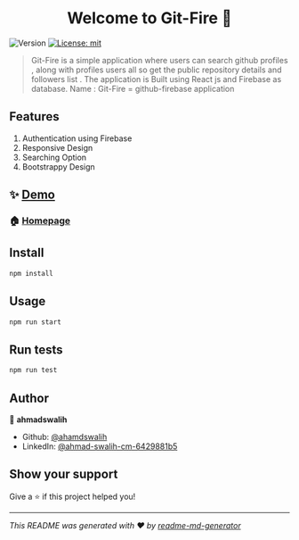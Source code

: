 <h1 align="center">Welcome to Git-Fire  👋</h1>
<p>
  <img alt="Version" src="https://img.shields.io/badge/version-0.1.0-blue.svg?cacheSeconds=2592000" />
  <a href="#" target="_blank">
    <img alt="License: mit" src="https://img.shields.io/badge/License-mit-yellow.svg" />
  </a>
</p>

> Git-Fire is a simple application where users can search github profiles , along with profiles users all so get the public repository details and followers list  . The application is Built using React js and Firebase as database. 
> Name : Git-Fire = github-firebase application

## Features
1) Authentication using Firebase
2) Responsive Design
3) Searching Option
4) Bootstrappy Design


## ✨ [Demo](https://git-fire-sw.netlify.app)
### 🏠 [Homepage](/src/App.js)


## Install

```sh
npm install
```

## Usage

```sh
npm run start
```

## Run tests

```sh
npm run test
```

## Author

👤 **ahmadswalih**

* Github: [@ahamdswalih](https://github.com/ahamdswalih)
* LinkedIn: [@ahmad-swalih-cm-6429881b5](https://linkedin.com/in/ahmad-swalih-cm-6429881b5)

## Show your support

Give a ⭐️ if this project helped you!

***
_This README was generated with ❤️ by [readme-md-generator](https://github.com/kefranabg/readme-md-generator)_

